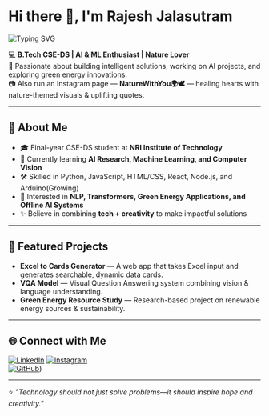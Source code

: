 # Hi there 👋, I'm Rajesh Jalasutram

![Typing SVG](./typing.svg)

💻 **B.Tech CSE-DS | AI & ML Enthusiast | Nature Lover**  
🚀 Passionate about building intelligent solutions, working on AI projects, and exploring green energy innovations.  
📷 Also run an Instagram page — **NatureWithYou🌍🕊️** — healing hearts with nature-themed visuals & uplifting quotes.

---

## 🔹 About Me  
- 🎓 Final-year CSE-DS student at **NRI Institute of Technology**  
- 🌱 Currently learning **AI Research, Machine Learning, and Computer Vision**  
- 🛠 Skilled in Python, JavaScript, HTML/CSS, React, Node.js, and Arduino(Growing)  
- 🧠 Interested in **NLP, Transformers, Green Energy Applications, and Offline AI Systems**  
- ✨ Believe in combining **tech + creativity** to make impactful solutions

---

## 📌 Featured Projects  
- **Excel to Cards Generator** — A web app that takes Excel input and generates searchable, dynamic data cards.  
- **VQA Model** — Visual Question Answering system combining vision & language understanding.  
- **Green Energy Resource Study** — Research-based project on renewable energy sources & sustainability.

---

## 🌐 Connect with Me  
[![LinkedIn](https://img.shields.io/badge/LinkedIn-Connect-blue?style=for-the-badge&logo=linkedin)]([https://www.linkedin.com/](https://www.linkedin.com/in/jalasutram-rajesh-92815a26a?utm_source=share&utm_campaign=share_via&utm_content=profile&utm_medium=android_app))  
[![Instagram](https://img.shields.io/badge/Instagram-NatureWithYou🌍🕊️-pink?style=for-the-badge&logo=instagram)](https://www.instagram.com/nature.therapii)  
[![GitHub](https://img.shields.io/badge/GitHub-Follow-black?style=for-the-badge&logo=github)]([https://github.com/jalasutramprabhakararao]))

---

⭐ *"Technology should not just solve problems—it should inspire hope and creativity."*
